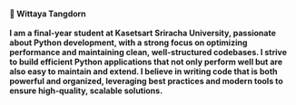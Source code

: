 <h4 align="left"> 👏 Wittaya Tangdorn<br><br>I am a final-year student at Kasetsart Sriracha University, passionate about Python development, with a strong focus on optimizing performance and maintaining clean, well-structured codebases. I strive to build efficient Python applications that not only perform well but are also easy to maintain and extend. I believe in writing code that is both powerful and organized, leveraging best practices and modern tools to ensure high-quality, scalable solutions.
</h4>

